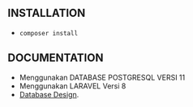 ## INSTALLATION

-   `composer install`

## DOCUMENTATION

-   Menggunakan DATABASE POSTGRESQL VERSI 11
-   Menggunakan LARAVEL Versi 8
-   [Database Design](https://drive.google.com/file/d/1vFu8c_TSjiZWfPftm7jQNXlqcv1Bnu-Q/view?usp=sharing).
